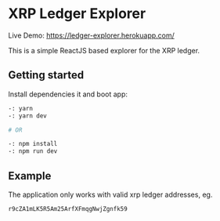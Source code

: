 # XRP Ledger Explorer

Live Demo: https://ledger-explorer.herokuapp.com/

This is a simple ReactJS based explorer for the XRP ledger. 

## Getting started

Install dependencies it and boot app:

```bash
-: yarn
-: yarn dev

# OR

-: npm install
-: npm run dev
```

## Example

The application only works with valid xrp ledger addresses, eg.

```bash
r9cZA1mLK5R5Am25ArfXFmqgNwjZgnfk59
```